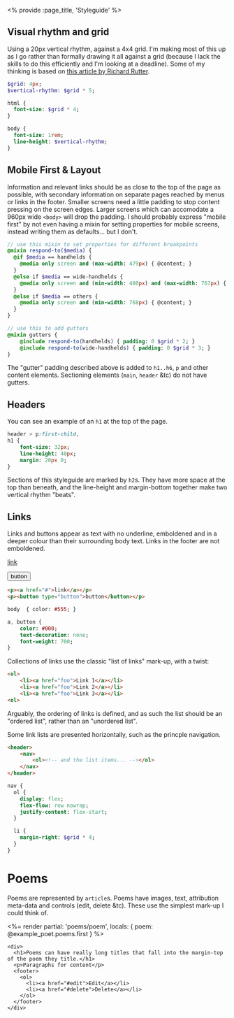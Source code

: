 <% provide :page_title, 'Styleguide' %>

## Visual rhythm and grid

Using a 20px vertical rhythm, against a 4x4 grid. I'm making most of this up as I go rather than formally drawing it all against a grid (because I lack the skills to do this efficiently and I'm looking at a deadline). Some of my thinking is based on [this article by Richard Rutter][clagnut].

```sass
$grid: 4px;
$vertical-rhythm: $grid * 5;

html {
  font-size: $grid * 4;
}

body {
  font-size: 1rem;
  line-height: $vertical-rhythm;
}
```

## Mobile First & Layout

Information and relevant links should be as close to the top of the page as possible, with secondary information on separate pages reached by menus or links in the footer. Smaller screens need a little padding to stop content pressing on the screen edges. Larger screens which can accomodate a 960px wide `<body>` will drop the padding. I should probably express "mobile first" by not even having a mixin for setting properties for mobile screens, instead writing them as defaults... but I don't.

```sass
// use this mixin to set properties for different breakpoints
@mixin respond-to($media) {
  @if $media == handhelds {
    @media only screen and (max-width: 479px) { @content; }
  }
  @else if $media == wide-handhelds {
    @media only screen and (min-width: 480px) and (max-width: 767px) { @content; }
  }
  @else if $media == others {
    @media only screen and (min-width: 768px) { @content; }
  }
}

// use this to add gutters
@mixin gutters {
	@include respond-to(handhelds) { padding: 0 $grid * 2; }
	@include respond-to(wide-handhelds) { padding: 0 $grid * 3; }
}
```

The "gutter" padding described above is added to `h1..h6`, `p` and other content elements. Sectioning elements (`main`, `header` &amp;tc) do not have gutters.


## Headers

You can see an example of an `h1` at the top of the page.

```sass
header > p:first-child,
h1 {
	font-size: 32px;
	line-height: 40px;
	margin: 20px 0;
}
```

Sections of this styleguide are marked by `h2`s. They have more space at the top than beneath, and the line-height and margin-bottom together make two vertical rhythm "beats".

## Links

Links and buttons appear as text with no underline, emboldened and in a deeper colour than their surrounding body text. Links in the footer are not emboldened.

<p><a href="#">link</a></p>
<p><button type="button">button</button></p>

```html
<p><a href="#">link</a></p>
<p><button type="button">button</button></p>
```

```sass
body  { color: #555; }

a, button {
	color: #000;
	text-decoration: none;
	font-weight: 700;
}

```

Collections of links use the classic "list of links" mark-up, with a twist:

```html
<ol>
	<li><a href="foo">Link 1</a></li>
	<li><a href="foo">Link 2</a></li>
	<li><a href="foo">Link 3</a></li>
<ol>
```

<p>Arguably, the ordering of links is defined, and as such the list should be an "ordered list", rather than an "unordered list".</p>

<p>Some link lists are presented horizontally, such as the princple navigation.</p>

```HTML
<header>
	<nav>
		<ol><!-- and the list items... --></ol>
	</nav>
</header>
```

```sass
nav {
  ol {
    display: flex;
    flex-flow: row nowrap;
    justify-content: flex-start;
  }

  li {
    margin-right: $grid * 4;
  }
}
```


# Poems

Poems are represented by `article`s. Poems have images, text, attribution meta-data and controls (edit, delete &amp;tc). These use the simplest mark-up I could think of.


<div role="example">
  <%= render partial: 'poems/poem', locals: { poem: @example_poet.poems.first } %>
</div>

<div role="example">
  <article>
    <img alt="" src="assets/oil_320w.jpg"
      srcset="assets/oil_640w.jpg 640w,
              assets/oil_800w.jpg 800w,
              assets/oil_1200w.jpg 1200w,
              assets/oil_1920w.jpg 1920w"
      sizes="(max-width=479) calc(100vm - 16px),
             (max-width=767) calc(100vm - 24px),
             960px" />

    <div>
      <h1>Poems can have really long titles that fall into the margin-top of the poem they title.</h1>
      <p>Paragraphs for content</p>
      <footer>
        <ol>
          <li><a href="#edit">Edit</a></li>
          <li><a href="#delete">Delete</a></li>
        </ol>
      </footer>
    </div>
  </article>
</div>

[clagnut]: https://24ways.org/2006/compose-to-a-vertical-rhythm